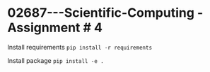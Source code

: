 # 02687---Scientific-Computing - Assignment \# 4 

Install requirements
`pip install -r requirements`

Install package
`pip install -e .`
